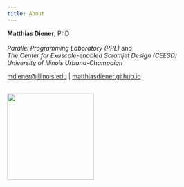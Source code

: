 ```yaml
---
title: About
---
```


**Matthias Diener**,
PhD<br><br>
*Parallel Programming Laboratory (PPL)* and<br>
*The Center for Exascale-enabled Scramjet Design (CEESD)* <br>
*University of Illinois Urbana-Champaign*<br>

<a href="mailto:mdiener@illinois.edu">mdiener@illinois.edu</a> \| <a href="https://matthiasdiener.github.io">matthiasdiener.github.io</a> <br>

<br>

<img src="https://charm.cs.illinois.edu/images/header_ppllogo.png" width="200px">
<!-- <img src="http://illinois.edu/assets/img/branding/wordmark_vertical.png" width="200px"> -->

<!-- QR code -->
<!-- TU Berlin pic -->
<!-- UFRGS pic -->
